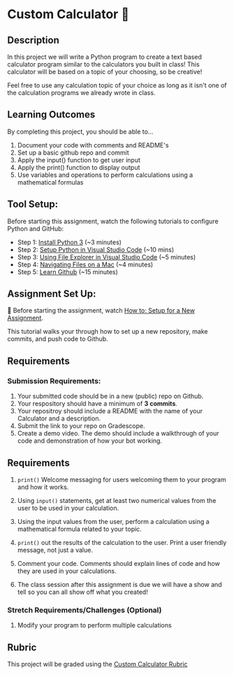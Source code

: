 # Custom Calculator 🧮

## Description

In this project we will write a Python program to create a text based calculator program similar to the calculators you built in class! This calculator will be based on a topic of your choosing, so be creative!

Feel free to use any calculation topic of your choice as long as it isn't one of the calculation programs we already wrote in class.

## Learning Outcomes

By completing this project, you should be able to…

1. Document your code with comments and README's
1. Set up a basic github repo and commit
1. Apply the input() function to get user input
1. Apply the print() function to display output
1. Use variables and operations to perform calculations using a mathematical formulas

## Tool Setup:

Before starting this assignment, watch the following tutorials to configure Python and GitHub:

- Step 1: [Install Python 3](https://www.youtube.com/watch?v=frj0PkjHYr0) (~3 minutes)
- Step 2: [Setup Python in Visual Studio Code](https://www.youtube.com/watch?v=-YE7aEM3ZSQ) (~10 mins)
- Step 3: [Using File Explorer in Visual Studio Code](https://www.youtube.com/watch?v=-3SIJwGgGtI) (~5 minutes)
- Step 4: [Navigating Files on a Mac](https://youtu.be/ux8yzFHoiDc) (~4 minutes)
- Step 5: [Learn Github](https://youtu.be/c3SfAP_PfaY) (~15 minutes)

## Assignment Set Up:

🚨 Before starting the assignment, watch [How to: Setup for a New Assignment](https://youtu.be/MCbDO8IpqZM).

This tutorial walks your through how to set up a new repository, make commits, and push code to Github.

## Requirements

### Submission Requirements:

1. Your submitted code should be in a new (public) repo on Github.
1. Your respository should have a minimum of **3 commits**.
1. Your repositroy should include a README with the name of your Calculator and a description.
1. Submit the link to your repo on Gradescope.
1. Create a demo video. The demo should include a walkthrough of your code and demonstration of how your bot working.

## Requirements

1. `print()` Welcome messaging for users welcoming them to your program and how it works.

1. Using `input()` statements, get at least two numerical values from the user to be used in your calculation.

1. Using the input values from the user, perform a calculation using a mathematical formula related to your topic.

1. `print()` out the results of the calculation to the user. Print a user friendly message, not just a value.

1. Comment your code. Comments should explain lines of code and how they are used in your calculations.

1. The class session after this assignment is due we will have a show and tell so you can all show off what you created!

### Stretch Requirements/Challenges (Optional)

1. Modify your program to perform multiple calculations

## Rubric

This project will be graded using the [Custom Calculator Rubric](https://docs.google.com/document/d/166bAiDtTDGWUBanIiVO-FP1WER0i0930-YdSdwGwvT0/copy)
